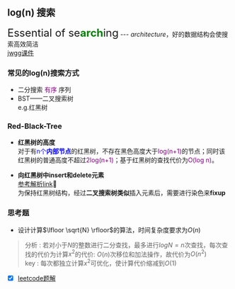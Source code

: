 <script type="text/x-mathjax-config">
  MathJax.Hub.Config({
    tex2jax: {
      inlineMath: [ ['$','$'], ["\\(","\\)"] ],
      processEscapes: true
    }
  });
</script>

<script src="https://cdn.mathjax.org/mathjax/latest/MathJax.js?config=TeX-AMS-MML_HTMLorMML" type="text/javascript"></script>

## log(n) 搜索
<font size=5>Essential of se<font color="green">**arch**</font>ing</font> --- *architecture*，好的数据结构会使搜索高效简洁<br> [jwgg课件](slides/L8.pdf)

### 常见的log(n)搜索方式

- 二分搜索 <font color="purple">有序</font> 序列
- BST——二叉搜索树 <br> e.g.红黑树

### Red-Black-Tree
-  **红黑树的高度** <br> 
对于有<font color="blue">n个**内部节点**</font>的红黑树，不存在黑色高度大于<font color="purple">log(n+1)</font>的节点；同时该红黑树的普通高度不超过<font color="purple">2log(n+1)</font>；基于红黑树的查找代价为<font color="purple">O(log n)</font>。

- **向红黑树中insert和delete元素** <br>
[参考解析link](https://www.cnblogs.com/fingerdancing/archive/2013/04/14/rbTree.html)🙋 <br> 
为保持红黑树结构，经过**二叉搜索树类似**插入元素后，需要进行染色来**fixup**

### 思考题
- 设计计算$\lfloor \sqrt{N} \rfloor$的算法，时间复杂度要求为$O(n)$

> 分析 : 若对小于$N$的整数进行二分查找，最多进行$log N = n$次查找，每次查找的代价为计算$x^2$的代价: $O(n)$次移位和加法操作，故代价为$O(n^2)$ <br>
> key : 每次都独立计算$x^2$可优化，使计算代价缩减到$O(1)$ <br>

- [x] [leetcode题解](https://leetcode.cn/problems/sqrtx/solution/x-de-ping-fang-gen-by-leetcode-solution/)
